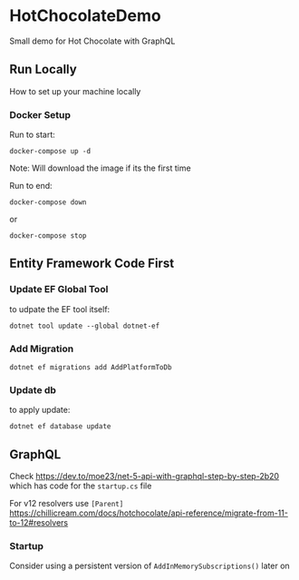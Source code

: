 # HotChocolateDemo
Small demo for Hot Chocolate with GraphQL
## Run Locally
How to set up your machine locally

### Docker Setup
Run to start:

`docker-compose up -d`

Note: Will download the image if its the first time

Run to end:

`docker-compose down`

or

`docker-compose stop`

## Entity Framework Code First

### Update EF Global Tool
to udpate the EF tool itself:

`dotnet tool update --global dotnet-ef`

### Add Migration

`dotnet ef migrations add AddPlatformToDb`

### Update db
to apply update:

`dotnet ef database update`

## GraphQL

Check https://dev.to/moe23/net-5-api-with-graphql-step-by-step-2b20 which has code for the `startup.cs`
 file

For v12 resolvers use `[Parent]` https://chillicream.com/docs/hotchocolate/api-reference/migrate-from-11-to-12#resolvers

### Startup

Consider using a persistent version of `AddInMemorySubscriptions()` later on